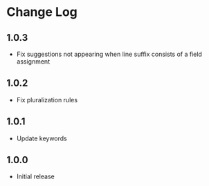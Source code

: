 # Change Log

## 1.0.3

- Fix suggestions not appearing when line suffix consists of a field assignment

## 1.0.2

- Fix pluralization rules

## 1.0.1

- Update keywords

## 1.0.0

- Initial release